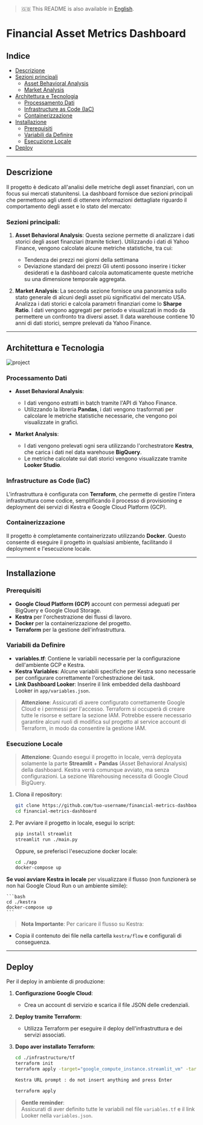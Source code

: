 > 🇬🇧 This README is also available in [English](README.md).

# Financial Asset Metrics Dashboard

## Indice

- [Descrizione](#descrizione)
- [Sezioni principali](#sezioni-principali)
  - [Asset Behavioral Analysis](#asset-behavioral-analysis)
  - [Market Analysis](#market-analysis)
- [Architettura e Tecnologia](#architettura-e-tecnologia)
  - [Processamento Dati](#processamento-dati)
  - [Infrastructure as Code (IaC)](#infrastructure-as-code-iac)
  - [Containerizzazione](#containerizzazione)
- [Installazione](#installazione)
  - [Prerequisiti](#prerequisiti)
  - [Variabili da Definire](#variabili-da-definire)
  - [Esecuzione Locale](#esecuzione-locale)
- [Deploy](#deploy)

---

## Descrizione

Il progetto è dedicato all'analisi delle metriche degli asset finanziari, con un focus sui mercati statunitensi. La dashboard fornisce due sezioni principali che permettono agli utenti di ottenere informazioni dettagliate riguardo il comportamento degli asset e lo stato del mercato:

### Sezioni principali:

1. **Asset Behavioral Analysis**:
   Questa sezione permette di analizzare i dati storici degli asset finanziari (tramite ticker). Utilizzando i dati di Yahoo Finance, vengono calcolate alcune metriche statistiche, tra cui:
   - Tendenza dei prezzi nei giorni della settimana
   - Deviazione standard dei prezzi
   Gli utenti possono inserire i ticker desiderati e la dashboard calcola automaticamente queste metriche su una dimensione temporale aggregata.

2. **Market Analysis**:
   La seconda sezione fornisce una panoramica sullo stato generale di alcuni degli asset più significativi del mercato USA. Analizza i dati storici e calcola parametri finanziari come lo **Sharpe Ratio**. I dati vengono aggregati per periodo e visualizzati in modo da permettere un confronto tra diversi asset.
   Il data warehouse contiene 10 anni di dati storici, sempre prelevati da Yahoo Finance.

---

## Architettura e Tecnologia

![project](https://github.com/user-attachments/assets/94ab2564-1afd-4ad8-9b3e-09008aa854bc)

### Processamento Dati

- **Asset Behavioral Analysis**:
  - I dati vengono estratti in batch tramite l'API di Yahoo Finance.
  - Utilizzando la libreria **Pandas**, i dati vengono trasformati per calcolare le metriche statistiche necessarie, che vengono poi visualizzate in grafici.

- **Market Analysis**:
  - I dati vengono prelevati ogni sera utilizzando l'orchestratore **Kestra**, che carica i dati nel data warehouse **BigQuery**.
  - Le metriche calcolate sui dati storici vengono visualizzate tramite **Looker Studio**.

### Infrastructure as Code (IaC)

L'infrastruttura è configurata con **Terraform**, che permette di gestire l'intera infrastruttura come codice, semplificando il processo di provisioning e deployment dei servizi di Kestra e Google Cloud Platform (GCP).

### Containerizzazione

Il progetto è completamente containerizzato utilizzando **Docker**. Questo consente di eseguire il progetto in qualsiasi ambiente, facilitando il deployment e l'esecuzione locale.

---

## Installazione

### Prerequisiti
- **Google Cloud Platform (GCP)** account con permessi adeguati per BigQuery e Google Cloud Storage.
- **Kestra** per l'orchestrazione dei flussi di lavoro.
- **Docker** per la containerizzazione del progetto.
- **Terraform** per la gestione dell'infrastruttura.

### Variabili da Definire

- **variables.tf**: Contiene le variabili necessarie per la configurazione dell'ambiente GCP e Kestra.
- **Kestra Variables**: Alcune variabili specifiche per Kestra sono necessarie per configurare correttamente l'orchestrazione dei task.
- **Link Dashboard Looker**: Inserire il link embedded della dashboard Looker in `app/variables.json`.

> **Attenzione**: Assicurati di avere configurato correttamente Google Cloud e i permessi per l'accesso. Terraform si occuperà di creare tutte le risorse e settare la sezione IAM. Potrebbe essere necessario garantire alcuni ruoli di modifica sul progetto al service account di Terraform, in modo da consentire la gestione IAM.

### Esecuzione Locale

> **Attenzione**: Quando esegui il progetto in locale, verrà deployata solamente la parte **Streamlit** + **Pandas** (Asset Behavioral Analysis) della dashboard. Kestra verrà comunque avviato, ma senza configurazioni. La sezione Warehousing necessita di Google Cloud BigQuery.

1. Clona il repository:
    ```bash
    git clone https://github.com/tuo-username/financial-metrics-dashboard.git
    cd financial-metrics-dashboard
    ```

2. Per avviare il progetto in locale, esegui lo script:
    ```bash
    pip install streamlit
    streamlit run ./main.py
    ```

   Oppure, se preferisci l'esecuzione docker locale:
    ```bash
    cd ./app
    docker-compose up 
    ```

**Se vuoi avviare Kestra in locale** per visualizzare il flusso (non funzionerà se non hai Google Cloud Run o un ambiente simile):

    ```bash
    cd ./kestra
    docker-compose up 
    ```
> **Nota Importante**: Per caricare il flusso su Kestra:
- Copia il contenuto dei file nella cartella `kestra/flow` e configurali di conseguenza.

---

## Deploy

Per il deploy in ambiente di produzione:

1. **Configurazione Google Cloud**:
   - Crea un account di servizio e scarica il file JSON delle credenziali.

2. **Deploy tramite Terraform**:
   - Utilizza Terraform per eseguire il deploy dell'infrastruttura e dei servizi associati.

3. **Dopo aver installato Terraform**:
    ```bash
    cd ./infrastructure/tf
    terraform init
    terraform apply -target="google_compute_instance.streamlit_vm" -target="google_compute_firewall.default"

    Kestra URL prompt : do not insert anything and press Enter

    terraform apply
    ```
> **Gentle reminder**:  
Assicurati di aver definito tutte le variabili nel file `variables.tf` e il link Looker nella `variables.json`.
